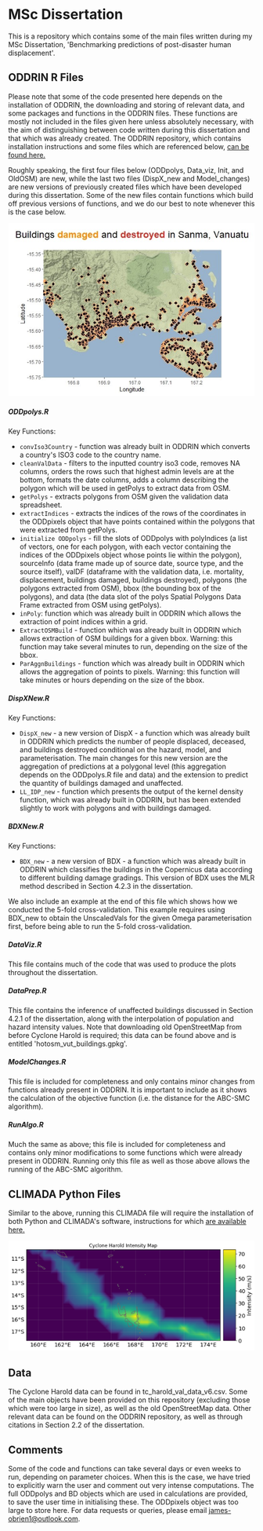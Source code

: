 # MSc Dissertation
This is a repository which contains some of the main files written during my MSc Dissertation, 'Benchmarking predictions of post-disaster human displacement'.

## ODDRIN R Files
Please note that some of the code presented here depends on the installation of ODDRIN, the downloading and storing of relevant data, and some packages and functions in the ODDRIN files. These functions are mostly not included in the files given here unless absolutely necessary, with the aim of distinguishing between code written during this dissertation and that which was already created. The ODDRIN repository, which contains installation instructions and some files which are referenced below, [can be found here.]

Roughly speaking, the first four files below (ODDpolys, Data_viz, Init, and OldOSM) are new, while the last two files (DispX_new and Model_changes) are new versions of previously created files which have been developed during this dissertation. Some of the new files contain functions which build off previous versions of functions, and we do our best to note whenever this is the case below. 

![plot](./Sanma.jpeg)

##### ODDpolys.R

Key Functions:
- `convIso3Country` - function was already built in ODDRIN which converts a country's ISO3 code to the country name.
- `cleanValData` - filters to the inputted country iso3 code, removes NA columns, orders the rows such that highest admin levels are at the  bottom, formats the date columns, adds a column describing the polygon which will be used in getPolys to extract data from OSM.
- `getPolys` - extracts polygons from OSM given the validation data spreadsheet.
- `extractIndices` - extracts the indices of the rows of the coordinates in the ODDpixels object that have points contained within the polygons that were extracted from getPolys.
- `initialize ODDpolys` - fill the slots of ODDpolys with polyIndices (a list of vectors, one for each polygon, with each vector containing the indices of the ODDpixels object whose points lie within the polygon), sourceInfo (data frame made up of source date, source type, and the source itself), valDF (dataframe with the validation data, i.e. mortality, displacement, buildings damaged, buildings destroyed), polygons (the polygons extracted from OSM), bbox (the bounding box of the polygons), and data (the data slot of the polys Spatial Polygons Data Frame extracted from OSM using getPolys).
- `inPoly`: function which was already built in ODDRIN which allows the extraction of point indices within a grid.
- `ExtractOSMBuild` - function which was already built in ODDRIN which allows extraction of OSM buildings for a given bbox. Warning: this function may take several minutes to run, depending on the size of the bbox.
- `ParAggnBuildings` - function which was already built in ODDRIN which allows the aggregation of points to pixels. Warning: this function will take minutes or hours depending on the size of the bbox.

##### DispXNew.R

Key Functions:
- `DispX_new` - a new version of DispX - a function which was already built in ODDRIN which predicts the number of people displaced, deceased, and buildings destroyed conditional on the hazard, model, and parameterisation. The main changes for this new version are the aggregation of predictions at a polygonal level (this aggregation depends on the ODDpolys.R file and data) and the extension to predict the quantity of buildings damaged and unaffected.
- `LL_IDP_new` - function which presents the output of the kernel density function, which was already built in ODDRIN, but has been extended slightly to work with polygons and with buildings damaged.

##### BDXNew.R

Key Functions:
- `BDX_new` - a new version of BDX - a function which was already built in ODDRIN which classifies the buildings in the Copernicus data according to different building damage gradings. This version of BDX uses the MLR method described in Section 4.2.3 in the dissertation. 

We also include an example at the end of this file which shows how we conducted the 5-fold cross-validation. This example requires using BDX_new to obtain the UnscaledVals for the given Omega parameterisation first, before being able to run the 5-fold cross-validation.

##### DataViz.R

This file contains much of the code that was used to produce the plots throughout the dissertation. 

##### DataPrep.R

This file contains the inference of unaffected buildings discussed in Section 4.2.1 of the dissertation, along with the interpolation of population and hazard intensity values. Note that downloading old OpenStreetMap from before Cyclone Harold is required; this data can be found above and is entitled 'hotosm_vut_buildings.gpkg'.

##### ModelChanges.R

This file is included for completeness and only contains minor changes from functions already present in ODDRIN. It is important to include as it shows the calculation of the objective function (i.e. the distance for the ABC-SMC algorithm).

##### RunAlgo.R

Much the same as above; this file is included for completeness and contains only minor modifications to some functions which were already present in ODDRIN. Running only this file as well as those above allows the running of the ABC-SMC algorithm.

## CLIMADA Python Files

Similar to the above, running this CLIMADA file will require the installation of both Python and CLIMADA's software, instructions for which [are available here.]

![plot](./IntensityMap.png)

## Data

The Cyclone Harold data can be found in tc_harold_val_data_v6.csv. Some of the main objects have been provided on this repository (excluding those which were too large in size), as well as the old OpenStreetMap data. Other relevant data can be found on the ODDRIN repository, as well as through citations in Section 2.2 of the dissertation.

## Comments
Some of the code and functions can take several days or even weeks to run, depending on parameter choices. When this is the case, we have tried to explicitly warn the user and comment out very intense computations. The full ODDpolys and BD objects which are used in calculations are provided, to save the user time in initialising these. The ODDpixels object was too large to store here. For data requests or queries, please email james-obrien1@outlook.com.

[can be found here.]: https://github.com/hamishwp/ODDRIN

[are available here.]: https://climada-python.readthedocs.io/en/v3.2.0/guide/Guide_Installation.html
